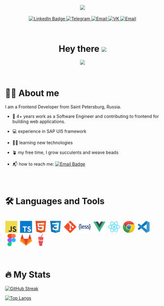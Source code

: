<div id="header" align="center">
  <img src="https://media.giphy.com/media/RiykPw9tgdOylwFgUe/giphy.gif" width="150"/>
</div>
&nbsp;
<div id="badges" align="center">
  <a href="https://www.linkedin.com/in/polina-lappo-969523124/">
    <img src="https://img.shields.io/badge/LinkedIn-blue?style=for-the-badge&logo=linkedin&logoColor=white" alt="LinkedIn Badge"/>
  </a>
  <a href="https://t.me/PaulinaLappo" target="_blank">
    <img src="https://img.shields.io/badge/Telegram-orange?style=for-the-badge&logo=telegram&logoColor=white" alt="Telegram"/>
  </a>
  <a href="mailto:miss.lappo@yandex.ru" target="_blank">
    <img src="https://img.shields.io/badge/E--mail-blue?style=for-the-badge&logo=maildotru&logoColor=white" alt="Email"/>
  </a>
  <a href="https://vk.com/paulina_lappo" target="_blank">
    <img src="https://img.shields.io/badge/VK-orange?style=for-the-badge&logo=vk&logoColor=white" alt="VK"/>
  </a>
  <a href="https://polina-lappo.ru" target="_blank">
    <img src="https://img.shields.io/badge/Web--site-blue?style=for-the-badge" alt="Email"/>
  </a>
</div>
&nbsp;
<div align="center">
<img src="https://komarev.com/ghpvc/?username=PolinkaLa&style=flat-square&color=blue" alt=""/>
</div>
<h1 align="center">
  Hey there
  <img src="https://media.giphy.com/media/hvRJCLFzcasrR4ia7z/giphy.gif" width="30px"/>
</h1>
<div align="center">
  <img src="https://media.giphy.com/media/fwbZnTftCXVocKzfxR/giphy.gif" widht="300px"/>
</div>
<br>
<br>

# :woman_technologist: About me
I am a Frontend Developer from Saint Petersburg, Russia.

- 🔮 4+ years work as a Software Engineer and contributing to frontend for building web applications.

- 💻 experience in SAP UI5 framework

- 👩‍🎓 learning new technologies

-  🪴 my free time, I grow succulents and weave beads

- 📬 how to reach me: [![Email Badge](https://img.shields.io/badge/E--mail-blue?style=for-the-badge&logo=maildotru&logoColor=white)](mailto:miss.lappo@yandex.ru)
<br>
<br>

# :hammer_and_wrench: Languages and Tools
<br>
<div>
  <img src="https://github.com/devicons/devicon/blob/master/icons/javascript/javascript-original.svg" title="JavaScript" alt="JavaScript" width="40" height="40"/>&nbsp;
  <img src="https://github.com/devicons/devicon/blob/master/icons/typescript/typescript-original.svg" title="TypeScript" alt="TypeScript" width="40" height="40"/>&nbsp;
  <img src="https://github.com/devicons/devicon/blob/master/icons/html5/html5-original.svg" title="HTML5" alt="HTML" width="40" height="40"/>&nbsp;
  <img src="https://github.com/devicons/devicon/blob/master/icons/css3/css3-original.svg"  title="CSS3" alt="CSS" width="40" height="40"/>&nbsp;
  <img src="https://github.com/devicons/devicon/blob/master/icons/git/git-original.svg" title="Git" alt="Git" width="40" height="40"/>&nbsp;
  <img src="https://github.com/devicons/devicon/blob/master/icons/less/less-plain-wordmark.svg" title="less" alt="less" width="40" height="40"/>&nbsp;
  <img src="https://github.com/devicons/devicon/blob/master/icons/vuejs/vuejs-original.svg" title="vuejs" alt="vuejs" width="40" height="40"/>&nbsp;
  <img src="https://github.com/devicons/devicon/blob/master/icons/react/react-original.svg" title="react" alt="react" width="40" height="40"/>&nbsp;
  <img src="https://github.com/devicons/devicon/blob/master/icons/chrome/chrome-original.svg" title="chrome" alt="chrome" width="40" height="40"/>&nbsp;
  <img src="https://github.com/devicons/devicon/blob/master/icons/vscode/vscode-original.svg" title="vscode" alt="vscode" width="40" height="40"/>&nbsp;
  <img src="https://github.com/devicons/devicon/blob/master/icons/figma/figma-original.svg" title="figma" alt="figma" width="40" height="40"/>&nbsp;
  <img src="https://github.com/devicons/devicon/blob/master/icons/gitlab/gitlab-original.svg" title="gitlab" alt="gitlab" width="40" height="40"/>&nbsp;
  <img src="https://github.com/devicons/devicon/blob/master/icons/gulp/gulp-plain.svg" title="gulp" alt="gulp" width="40" height="40"/>&nbsp;
</div>
<br>
<br>

# :fire: My Stats
[![GitHub Streak](http://github-readme-streak-stats.herokuapp.com?user=PolinkaLa&theme=dark&background=000000)](https://git.io/streak-stats)

[![Top Langs](https://github-readme-stats.vercel.app/api/top-langs/?username=POlinkaLa&layout=compact&theme=vision-friendly-dark)](https://github.com/anuraghazra/github-readme-stats)

<!--
**PolinkaLa/PolinkaLa** is a ✨ _special_ ✨ repository because its `README.md` (this file) appears on your GitHub profile.
-->

